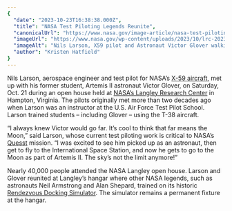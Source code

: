 ```yaml
---
{
  "date": "2023-10-23T16:38:38.000Z",
  "title": "NASA Test Piloting Legends Reunite",
  "canonicalUrl": "https://www.nasa.gov/image-article/nasa-test-piloting-legends-reunite/",
  "imageUrl": "https://www.nasa.gov/wp-content/uploads/2023/10/lrc-2023-h1-p-nilsvictorclayton-00792.jpg",
  "imageAlt": "Nils Larson, X59 pilot and Astronaut Victor Glover walking side-by-side.",
  "author": "Kristen Hatfield"
}
---
```


Nils Larson, aerospace engineer and test pilot for NASA’s [X-59 aircraft](https://www.nasa.gov/quesst-the-vehicle/), met up with his former student, Artemis II astronaut Victor Glover, on Saturday, Oct. 21 during an open house held at [NASA’s Langley Research Center](https://www.nasa.gov/langley/) in Hampton, Virginia. The pilots originally met more than two decades ago when Larson was an instructor at the U.S. Air Force Test Pilot School. Larson trained students – including Glover – using the T-38 aircraft.  

“I always knew Victor would go far. It’s cool to think that far means the Moon,” said Larson, whose current test piloting work is critical to NASA’s [Quesst](https://www.nasa.gov/mission/quesst/) mission. “I was excited to see him picked up as an astronaut, then get to fly to the International Space Station, and now he gets to go to the Moon as part of Artemis II. The sky’s not the limit anymore!” 

Nearly 40,000 people attended the NASA Langley open house. Larson and Glover reunited at Langley’s hangar where other NASA legends, such as astronauts Neil Armstrong and Alan Shepard, trained on its historic [Rendezvous Docking Simulator](https://www.nasa.gov/image-article/langley-rendezvous-docking-simulator/). The simulator remains a permanent fixture at the hangar.
